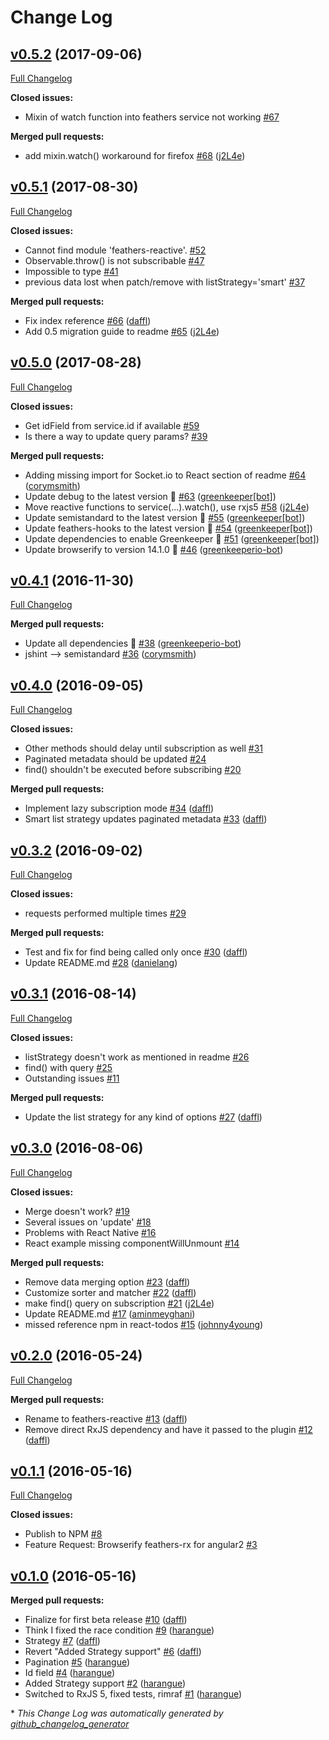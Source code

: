 # Change Log

## [v0.5.2](https://github.com/feathersjs/feathers-reactive/tree/v0.5.2) (2017-09-06)
[Full Changelog](https://github.com/feathersjs/feathers-reactive/compare/v0.5.1...v0.5.2)

**Closed issues:**

- Mixin of watch function into feathers service not working [\#67](https://github.com/feathersjs/feathers-reactive/issues/67)

**Merged pull requests:**

- add mixin.watch\(\) workaround for firefox [\#68](https://github.com/feathersjs/feathers-reactive/pull/68) ([j2L4e](https://github.com/j2L4e))

## [v0.5.1](https://github.com/feathersjs/feathers-reactive/tree/v0.5.1) (2017-08-30)
[Full Changelog](https://github.com/feathersjs/feathers-reactive/compare/v0.5.0...v0.5.1)

**Closed issues:**

- Cannot find module 'feathers-reactive'. [\#52](https://github.com/feathersjs/feathers-reactive/issues/52)
- Observable.throw\(\) is not subscribable [\#47](https://github.com/feathersjs/feathers-reactive/issues/47)
- Impossible to type [\#41](https://github.com/feathersjs/feathers-reactive/issues/41)
- previous data lost when patch/remove with listStrategy='smart' [\#37](https://github.com/feathersjs/feathers-reactive/issues/37)

**Merged pull requests:**

- Fix index reference [\#66](https://github.com/feathersjs/feathers-reactive/pull/66) ([daffl](https://github.com/daffl))
- Add 0.5 migration guide to readme [\#65](https://github.com/feathersjs/feathers-reactive/pull/65) ([j2L4e](https://github.com/j2L4e))

## [v0.5.0](https://github.com/feathersjs/feathers-reactive/tree/v0.5.0) (2017-08-28)
[Full Changelog](https://github.com/feathersjs/feathers-reactive/compare/v0.4.1...v0.5.0)

**Closed issues:**

- Get idField from service.id if available [\#59](https://github.com/feathersjs/feathers-reactive/issues/59)
- Is there a way to update query params? [\#39](https://github.com/feathersjs/feathers-reactive/issues/39)

**Merged pull requests:**

- Adding missing import for Socket.io to React section of readme [\#64](https://github.com/feathersjs/feathers-reactive/pull/64) ([corymsmith](https://github.com/corymsmith))
- Update debug to the latest version 🚀 [\#63](https://github.com/feathersjs/feathers-reactive/pull/63) ([greenkeeper[bot]](https://github.com/apps/greenkeeper))
- Move reactive functions to service\(...\).watch\(\), use rxjs5 [\#58](https://github.com/feathersjs/feathers-reactive/pull/58) ([j2L4e](https://github.com/j2L4e))
- Update semistandard to the latest version 🚀 [\#55](https://github.com/feathersjs/feathers-reactive/pull/55) ([greenkeeper[bot]](https://github.com/apps/greenkeeper))
- Update feathers-hooks to the latest version 🚀 [\#54](https://github.com/feathersjs/feathers-reactive/pull/54) ([greenkeeper[bot]](https://github.com/apps/greenkeeper))
- Update dependencies to enable Greenkeeper 🌴 [\#51](https://github.com/feathersjs/feathers-reactive/pull/51) ([greenkeeper[bot]](https://github.com/apps/greenkeeper))
- Update browserify to version 14.1.0 🚀 [\#46](https://github.com/feathersjs/feathers-reactive/pull/46) ([greenkeeperio-bot](https://github.com/greenkeeperio-bot))

## [v0.4.1](https://github.com/feathersjs/feathers-reactive/tree/v0.4.1) (2016-11-30)
[Full Changelog](https://github.com/feathersjs/feathers-reactive/compare/v0.4.0...v0.4.1)

**Merged pull requests:**

- Update all dependencies 🌴 [\#38](https://github.com/feathersjs/feathers-reactive/pull/38) ([greenkeeperio-bot](https://github.com/greenkeeperio-bot))
- jshint —\> semistandard [\#36](https://github.com/feathersjs/feathers-reactive/pull/36) ([corymsmith](https://github.com/corymsmith))

## [v0.4.0](https://github.com/feathersjs/feathers-reactive/tree/v0.4.0) (2016-09-05)
[Full Changelog](https://github.com/feathersjs/feathers-reactive/compare/v0.3.2...v0.4.0)

**Closed issues:**

- Other methods should delay until subscription as well [\#31](https://github.com/feathersjs/feathers-reactive/issues/31)
- Paginated metadata should be updated [\#24](https://github.com/feathersjs/feathers-reactive/issues/24)
- find\(\) shouldn't be executed before subscribing [\#20](https://github.com/feathersjs/feathers-reactive/issues/20)

**Merged pull requests:**

- Implement lazy subscription mode [\#34](https://github.com/feathersjs/feathers-reactive/pull/34) ([daffl](https://github.com/daffl))
- Smart list strategy updates paginated metadata [\#33](https://github.com/feathersjs/feathers-reactive/pull/33) ([daffl](https://github.com/daffl))

## [v0.3.2](https://github.com/feathersjs/feathers-reactive/tree/v0.3.2) (2016-09-02)
[Full Changelog](https://github.com/feathersjs/feathers-reactive/compare/v0.3.1...v0.3.2)

**Closed issues:**

- requests performed multiple times [\#29](https://github.com/feathersjs/feathers-reactive/issues/29)

**Merged pull requests:**

- Test and fix for find being called only once [\#30](https://github.com/feathersjs/feathers-reactive/pull/30) ([daffl](https://github.com/daffl))
- Update README.md [\#28](https://github.com/feathersjs/feathers-reactive/pull/28) ([danielang](https://github.com/danielang))

## [v0.3.1](https://github.com/feathersjs/feathers-reactive/tree/v0.3.1) (2016-08-14)
[Full Changelog](https://github.com/feathersjs/feathers-reactive/compare/v0.3.0...v0.3.1)

**Closed issues:**

- listStrategy doesn't work as mentioned in readme [\#26](https://github.com/feathersjs/feathers-reactive/issues/26)
- find\(\) with query [\#25](https://github.com/feathersjs/feathers-reactive/issues/25)
- Outstanding issues [\#11](https://github.com/feathersjs/feathers-reactive/issues/11)

**Merged pull requests:**

- Update the list strategy for any kind of options [\#27](https://github.com/feathersjs/feathers-reactive/pull/27) ([daffl](https://github.com/daffl))

## [v0.3.0](https://github.com/feathersjs/feathers-reactive/tree/v0.3.0) (2016-08-06)
[Full Changelog](https://github.com/feathersjs/feathers-reactive/compare/v0.2.0...v0.3.0)

**Closed issues:**

- Merge doesn't work? [\#19](https://github.com/feathersjs/feathers-reactive/issues/19)
- Several issues on 'update' [\#18](https://github.com/feathersjs/feathers-reactive/issues/18)
- Problems with React Native [\#16](https://github.com/feathersjs/feathers-reactive/issues/16)
- React example missing componentWillUnmount [\#14](https://github.com/feathersjs/feathers-reactive/issues/14)

**Merged pull requests:**

- Remove data merging option [\#23](https://github.com/feathersjs/feathers-reactive/pull/23) ([daffl](https://github.com/daffl))
- Customize sorter and matcher [\#22](https://github.com/feathersjs/feathers-reactive/pull/22) ([daffl](https://github.com/daffl))
- make find\(\) query on subscription [\#21](https://github.com/feathersjs/feathers-reactive/pull/21) ([j2L4e](https://github.com/j2L4e))
- Update README.md [\#17](https://github.com/feathersjs/feathers-reactive/pull/17) ([aminmeyghani](https://github.com/aminmeyghani))
- missed reference npm in react-todos [\#15](https://github.com/feathersjs/feathers-reactive/pull/15) ([johnny4young](https://github.com/johnny4young))

## [v0.2.0](https://github.com/feathersjs/feathers-reactive/tree/v0.2.0) (2016-05-24)
[Full Changelog](https://github.com/feathersjs/feathers-reactive/compare/v0.1.1...v0.2.0)

**Merged pull requests:**

- Rename to feathers-reactive [\#13](https://github.com/feathersjs/feathers-reactive/pull/13) ([daffl](https://github.com/daffl))
- Remove direct RxJS dependency and have it passed to the plugin [\#12](https://github.com/feathersjs/feathers-reactive/pull/12) ([daffl](https://github.com/daffl))

## [v0.1.1](https://github.com/feathersjs/feathers-reactive/tree/v0.1.1) (2016-05-16)
[Full Changelog](https://github.com/feathersjs/feathers-reactive/compare/v0.1.0...v0.1.1)

**Closed issues:**

- Publish to NPM [\#8](https://github.com/feathersjs/feathers-reactive/issues/8)
- Feature Request: Browserify feathers-rx for angular2 [\#3](https://github.com/feathersjs/feathers-reactive/issues/3)

## [v0.1.0](https://github.com/feathersjs/feathers-reactive/tree/v0.1.0) (2016-05-16)
**Merged pull requests:**

- Finalize for first beta release [\#10](https://github.com/feathersjs/feathers-reactive/pull/10) ([daffl](https://github.com/daffl))
- Think I fixed the race condition [\#9](https://github.com/feathersjs/feathers-reactive/pull/9) ([harangue](https://github.com/harangue))
- Strategy [\#7](https://github.com/feathersjs/feathers-reactive/pull/7) ([daffl](https://github.com/daffl))
- Revert "Added Strategy support" [\#6](https://github.com/feathersjs/feathers-reactive/pull/6) ([daffl](https://github.com/daffl))
- Pagination [\#5](https://github.com/feathersjs/feathers-reactive/pull/5) ([harangue](https://github.com/harangue))
- Id field [\#4](https://github.com/feathersjs/feathers-reactive/pull/4) ([harangue](https://github.com/harangue))
- Added Strategy support [\#2](https://github.com/feathersjs/feathers-reactive/pull/2) ([harangue](https://github.com/harangue))
- Switched to RxJS 5, fixed tests, rimraf [\#1](https://github.com/feathersjs/feathers-reactive/pull/1) ([harangue](https://github.com/harangue))



\* *This Change Log was automatically generated by [github_changelog_generator](https://github.com/skywinder/Github-Changelog-Generator)*